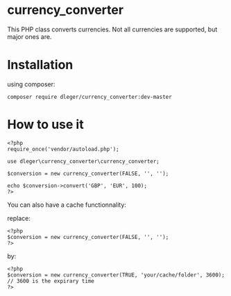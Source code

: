 # currency_converter
This PHP class converts currencies. Not all currencies are supported, but major ones are.

# Installation
using composer:

    composer require dleger/currency_converter:dev-master

# How to use it
    <?php
    require_once('vendor/autoload.php');
    
    use dleger\currency_converter\currency_converter;
    
    $conversion = new currency_converter(FALSE, '', '');
    
    echo $conversion->convert('GBP', 'EUR', 100);
    ?>

You can also have a cache functionnality:

replace:

    <?php
    $conversion = new currency_converter(FALSE, '', '');
    ?>

by:

    <?php
    $conversion = new currency_converter(TRUE, 'your/cache/folder', 3600); // 3600 is the expirary time
    ?>

